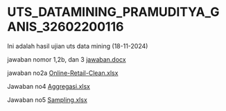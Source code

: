# UTS_DATAMINING_PRAMUDITYA_GANIS_32602200116
Ini adalah hasil ujian uts data mining (18-11-2024)

jawaban nomor 1,2b, dan 3
[jawaban.docx](https://github.com/user-attachments/files/17791862/jawaban.UTS.docx)

jawaban no2a
[Online-Retail-Clean.xlsx](https://github.com/user-attachments/files/17791958/Online.Retail-Fully-Cleaned.xlsx)

Jawaban no4
[Aggregasi.xlsx](https://github.com/user-attachments/files/17791966/Aggregasi.xlsx)

Jawaban no5
[Sampling.xlsx](https://github.com/user-attachments/files/17791960/Sampling.xlsx)





